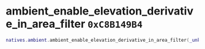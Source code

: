 # ambient_enable_elevation_derivative_in_area_filter `0xC8B149B4`

```lua
natives.ambient.ambient_enable_elevation_derivative_in_area_filter(_unk0 --[[ number ]])
```